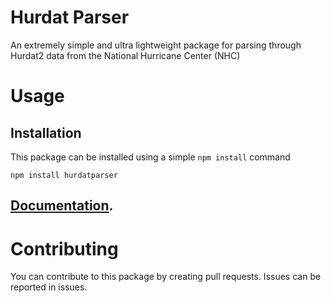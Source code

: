 # Hurdat Parser
An extremely simple and ultra lightweight package for parsing through Hurdat2 data from the National Hurricane Center (NHC)
# Usage
## Installation
This package can be installed using a simple `npm install` command
```
npm install hurdatparser
```
## [Documentation](https://github.com/wilburcoding/hurdat2parser/docs).

# Contributing
You can contribute to this package by creating pull requests.
Issues can be reported in issues.
